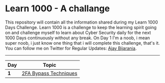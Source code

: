 # Learn 1000 - A challange

This repository will contain all the information shared during my Learn 1000 Days Challenge. Learn 1000 is a challenge to keep the learning spirit going on and challenge myself to learn about Cyber Security daily for the next 1000 Days continuously without any break. On Day 1 I'm a noob, i mean super noob, i just know one thing that i will complete this challenge, that's it. You can follow me on Twitter for Regular Updates: [Ajay Bijarania](https://www.twitter.com/iemajay).


___
Day | Topic
--- | ---
**1** |  [2FA Bypass Techniques](/days/day1.md) 
